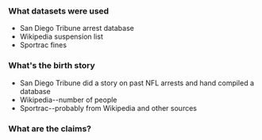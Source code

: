 

### What datasets were used

- San Diego Tribune arrest database
- Wikipedia suspension list
- Sportrac fines



### What's the birth story

- San Diego Tribune did a story on past NFL arrests and hand compiled a database
- Wikipedia--number of people
- Sportrac--probably from Wikipedia and other sources

### What are the claims? 
